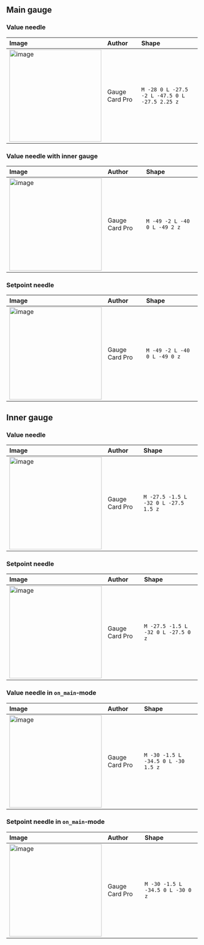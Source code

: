 ## Main gauge

### Value needle

| Image                                                                                                                 | Author         | Shape                                         |
| :-------------------------------------------------------------------------------------------------------------------- | :------------- | :-------------------------------------------- |
| <img width="242" alt="image" src="https://github.com/user-attachments/assets/2e5cccd9-33f1-477b-9822-d43b4b7dcad5" /> | Gauge Card Pro | `M -28 0 L -27.5 -2 L -47.5 0 L -27.5 2.25 z` |

### Value needle with inner gauge

| Image                                                                                                                 | Author         | Shape                        |
| :-------------------------------------------------------------------------------------------------------------------- | :------------- | :--------------------------- |
| <img width="243" alt="image" src="https://github.com/user-attachments/assets/c73bdc4a-1ab8-4859-a850-c9af38694b1a" /> | Gauge Card Pro | `M -49 -2 L -40 0 L -49 2 z` |

### Setpoint needle

| Image                                                                                                                 | Author         | Shape                        |
| :-------------------------------------------------------------------------------------------------------------------- | :------------- | :--------------------------- |
| <img width="243" alt="image" src="https://github.com/user-attachments/assets/db2a60a4-4f99-4f47-a75c-052c06393e0d" /> | Gauge Card Pro | `M -49 -2 L -40 0 L -49 0 z` |

## Inner gauge

### Value needle

| Image                                                                                                                 | Author         | Shape                                |
| :-------------------------------------------------------------------------------------------------------------------- | :------------- | :----------------------------------- |
| <img width="243" alt="image" src="https://github.com/user-attachments/assets/3c352544-e691-4efb-9cf5-6f1af2b63f03" /> | Gauge Card Pro | `M -27.5 -1.5 L -32 0 L -27.5 1.5 z` |

### Setpoint needle

| Image                                                                                                                 | Author         | Shape                              |
| :-------------------------------------------------------------------------------------------------------------------- | :------------- | :--------------------------------- |
| <img width="243" alt="image" src="https://github.com/user-attachments/assets/d81ed789-ab48-40f5-94b2-c45f1dd67048" /> | Gauge Card Pro | `M -27.5 -1.5 L -32 0 L -27.5 0 z` |

### Value needle in `on_main`-mode

| Image                                                                                                                 | Author         | Shape                              |
| :-------------------------------------------------------------------------------------------------------------------- | :------------- | :--------------------------------- |
| <img width="243" alt="image" src="https://github.com/user-attachments/assets/3c80ff03-7fde-4f2f-bb56-6c21be63f01a" /> | Gauge Card Pro | `M -30 -1.5 L -34.5 0 L -30 1.5 z` |

### Setpoint needle in `on_main`-mode

| Image                                                                                                                 | Author         | Shape                            |
| :-------------------------------------------------------------------------------------------------------------------- | :------------- | :------------------------------- |
| <img width="243" alt="image" src="https://github.com/user-attachments/assets/03a371f3-5749-4f03-b1d6-50660878cabf" /> | Gauge Card Pro | `M -30 -1.5 L -34.5 0 L -30 0 z` |
